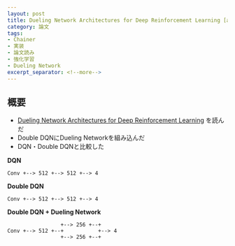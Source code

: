 ```yaml
---
layout: post
title: Dueling Network Architectures for Deep Reinforcement Learning [arXiv:1511.06581]
category: 論文
tags:
- Chainer
- 実装
- 論文読み
- 強化学習
- Dueling Network
excerpt_separator: <!--more-->
---
```


## 概要

- [Dueling Network Architectures for Deep Reinforcement Learning](http://arxiv.org/abs/1511.06581) を読んだ
- Double DQNにDueling Networkを組み込んだ
- DQN・Double DQNと比較した

<!--more-->

**DQN**

```
Conv +--> 512 +--> 512 +--> 4
```

**Double DQN**

```
Conv +--> 512 +--> 512 +--> 4
```

**Double DQN + Dueling Network**

```
                 +--> 256 +--+
Conv +--> 512 +--+           +--> 4
                 +--> 256 +--+
```